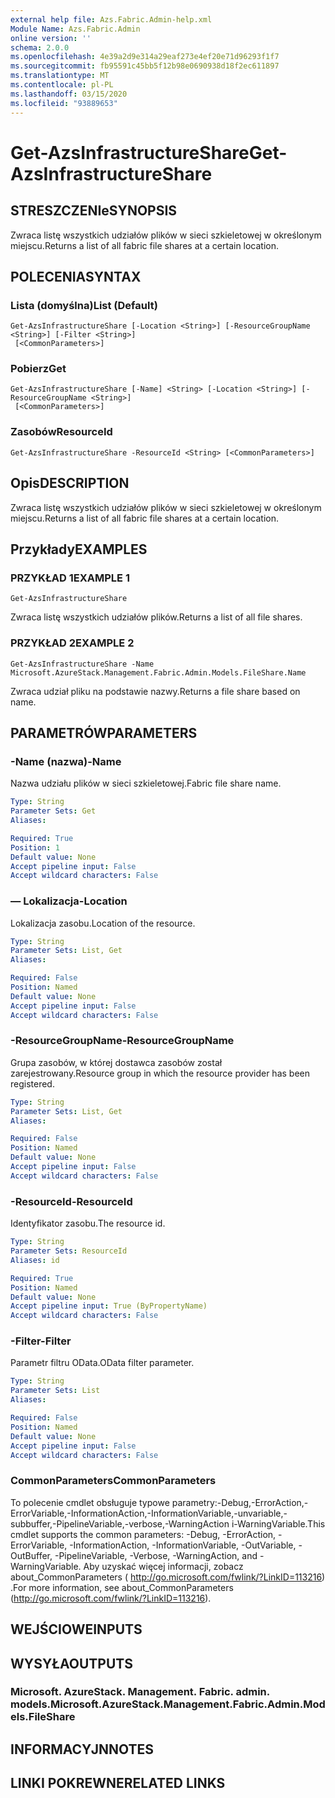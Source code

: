```yaml
---
external help file: Azs.Fabric.Admin-help.xml
Module Name: Azs.Fabric.Admin
online version: ''
schema: 2.0.0
ms.openlocfilehash: 4e39a2d9e314a29eaf273e4ef20e71d96293f1f7
ms.sourcegitcommit: fb95591c45bb5f12b98e0690938d18f2ec611897
ms.translationtype: MT
ms.contentlocale: pl-PL
ms.lasthandoff: 03/15/2020
ms.locfileid: "93889653"
---
```

# <span data-ttu-id="03031-101">Get-AzsInfrastructureShare</span><span class="sxs-lookup"><span data-stu-id="03031-101">Get-AzsInfrastructureShare</span></span>

## <span data-ttu-id="03031-102">STRESZCZENIe</span><span class="sxs-lookup"><span data-stu-id="03031-102">SYNOPSIS</span></span>
<span data-ttu-id="03031-103">Zwraca listę wszystkich udziałów plików w sieci szkieletowej w określonym miejscu.</span><span class="sxs-lookup"><span data-stu-id="03031-103">Returns a list of all fabric file shares at a certain location.</span></span>

## <span data-ttu-id="03031-104">POLECENIA</span><span class="sxs-lookup"><span data-stu-id="03031-104">SYNTAX</span></span>

### <span data-ttu-id="03031-105">Lista (domyślna)</span><span class="sxs-lookup"><span data-stu-id="03031-105">List (Default)</span></span>
```
Get-AzsInfrastructureShare [-Location <String>] [-ResourceGroupName <String>] [-Filter <String>]
 [<CommonParameters>]
```

### <span data-ttu-id="03031-106">Pobierz</span><span class="sxs-lookup"><span data-stu-id="03031-106">Get</span></span>
```
Get-AzsInfrastructureShare [-Name] <String> [-Location <String>] [-ResourceGroupName <String>]
 [<CommonParameters>]
```

### <span data-ttu-id="03031-107">Zasobów</span><span class="sxs-lookup"><span data-stu-id="03031-107">ResourceId</span></span>
```
Get-AzsInfrastructureShare -ResourceId <String> [<CommonParameters>]
```

## <span data-ttu-id="03031-108">Opis</span><span class="sxs-lookup"><span data-stu-id="03031-108">DESCRIPTION</span></span>
<span data-ttu-id="03031-109">Zwraca listę wszystkich udziałów plików w sieci szkieletowej w określonym miejscu.</span><span class="sxs-lookup"><span data-stu-id="03031-109">Returns a list of all fabric file shares at a certain location.</span></span>

## <span data-ttu-id="03031-110">Przykłady</span><span class="sxs-lookup"><span data-stu-id="03031-110">EXAMPLES</span></span>

### <span data-ttu-id="03031-111">PRZYKŁAD 1</span><span class="sxs-lookup"><span data-stu-id="03031-111">EXAMPLE 1</span></span>
```
Get-AzsInfrastructureShare
```

<span data-ttu-id="03031-112">Zwraca listę wszystkich udziałów plików.</span><span class="sxs-lookup"><span data-stu-id="03031-112">Returns a list of all file shares.</span></span>

### <span data-ttu-id="03031-113">PRZYKŁAD 2</span><span class="sxs-lookup"><span data-stu-id="03031-113">EXAMPLE 2</span></span>
```
Get-AzsInfrastructureShare -Name Microsoft.AzureStack.Management.Fabric.Admin.Models.FileShare.Name
```

<span data-ttu-id="03031-114">Zwraca udział pliku na podstawie nazwy.</span><span class="sxs-lookup"><span data-stu-id="03031-114">Returns a file share based on name.</span></span>

## <span data-ttu-id="03031-115">PARAMETRÓW</span><span class="sxs-lookup"><span data-stu-id="03031-115">PARAMETERS</span></span>

### <span data-ttu-id="03031-116">-Name (nazwa)</span><span class="sxs-lookup"><span data-stu-id="03031-116">-Name</span></span>
<span data-ttu-id="03031-117">Nazwa udziału plików w sieci szkieletowej.</span><span class="sxs-lookup"><span data-stu-id="03031-117">Fabric file share name.</span></span>

```yaml
Type: String
Parameter Sets: Get
Aliases:

Required: True
Position: 1
Default value: None
Accept pipeline input: False
Accept wildcard characters: False
```

### <span data-ttu-id="03031-118">— Lokalizacja</span><span class="sxs-lookup"><span data-stu-id="03031-118">-Location</span></span>
<span data-ttu-id="03031-119">Lokalizacja zasobu.</span><span class="sxs-lookup"><span data-stu-id="03031-119">Location of the resource.</span></span>

```yaml
Type: String
Parameter Sets: List, Get
Aliases:

Required: False
Position: Named
Default value: None
Accept pipeline input: False
Accept wildcard characters: False
```

### <span data-ttu-id="03031-120">-ResourceGroupName</span><span class="sxs-lookup"><span data-stu-id="03031-120">-ResourceGroupName</span></span>
<span data-ttu-id="03031-121">Grupa zasobów, w której dostawca zasobów został zarejestrowany.</span><span class="sxs-lookup"><span data-stu-id="03031-121">Resource group in which the resource provider has been registered.</span></span>

```yaml
Type: String
Parameter Sets: List, Get
Aliases:

Required: False
Position: Named
Default value: None
Accept pipeline input: False
Accept wildcard characters: False
```

### <span data-ttu-id="03031-122">-ResourceId</span><span class="sxs-lookup"><span data-stu-id="03031-122">-ResourceId</span></span>
<span data-ttu-id="03031-123">Identyfikator zasobu.</span><span class="sxs-lookup"><span data-stu-id="03031-123">The resource id.</span></span>

```yaml
Type: String
Parameter Sets: ResourceId
Aliases: id

Required: True
Position: Named
Default value: None
Accept pipeline input: True (ByPropertyName)
Accept wildcard characters: False
```

### <span data-ttu-id="03031-124">-Filter</span><span class="sxs-lookup"><span data-stu-id="03031-124">-Filter</span></span>
<span data-ttu-id="03031-125">Parametr filtru OData.</span><span class="sxs-lookup"><span data-stu-id="03031-125">OData filter parameter.</span></span>

```yaml
Type: String
Parameter Sets: List
Aliases:

Required: False
Position: Named
Default value: None
Accept pipeline input: False
Accept wildcard characters: False
```

### <span data-ttu-id="03031-126">CommonParameters</span><span class="sxs-lookup"><span data-stu-id="03031-126">CommonParameters</span></span>
<span data-ttu-id="03031-127">To polecenie cmdlet obsługuje typowe parametry:-Debug,-ErrorAction,-ErrorVariable,-InformationAction,-InformationVariable,-unvariable,-subbuffer,-PipelineVariable,-verbose,-WarningAction i-WarningVariable.</span><span class="sxs-lookup"><span data-stu-id="03031-127">This cmdlet supports the common parameters: -Debug, -ErrorAction, -ErrorVariable, -InformationAction, -InformationVariable, -OutVariable, -OutBuffer, -PipelineVariable, -Verbose, -WarningAction, and -WarningVariable.</span></span> <span data-ttu-id="03031-128">Aby uzyskać więcej informacji, zobacz about_CommonParameters ( http://go.microsoft.com/fwlink/?LinkID=113216) .</span><span class="sxs-lookup"><span data-stu-id="03031-128">For more information, see about_CommonParameters (http://go.microsoft.com/fwlink/?LinkID=113216).</span></span>

## <span data-ttu-id="03031-129">WEJŚCIOWE</span><span class="sxs-lookup"><span data-stu-id="03031-129">INPUTS</span></span>

## <span data-ttu-id="03031-130">WYSYŁA</span><span class="sxs-lookup"><span data-stu-id="03031-130">OUTPUTS</span></span>

### <span data-ttu-id="03031-131">Microsoft. AzureStack. Management. Fabric. admin. models.</span><span class="sxs-lookup"><span data-stu-id="03031-131">Microsoft.AzureStack.Management.Fabric.Admin.Models.FileShare</span></span>

## <span data-ttu-id="03031-132">INFORMACYJN</span><span class="sxs-lookup"><span data-stu-id="03031-132">NOTES</span></span>

## <span data-ttu-id="03031-133">LINKI POKREWNE</span><span class="sxs-lookup"><span data-stu-id="03031-133">RELATED LINKS</span></span>
